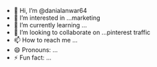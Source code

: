 - 👋 Hi, I’m @danialanwar64
- 👀 I’m interested in ...marketing
- 🌱 I’m currently learning ...
- 💞️ I’m looking to collaborate on ...pinterest traffic
- 📫 How to reach me ...
- 😄 Pronouns: ...
- ⚡ Fun fact: ...

<!---
danialanwar64/danialanwar64 is a ✨ special ✨ repository because its `README.md` (this file) appears on your GitHub profile.
You can click the Preview link to take a look at your changes.
--->
